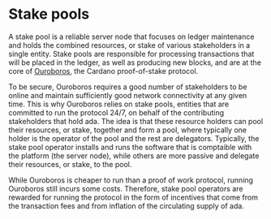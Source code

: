# Stake pools

A stake pool is a reliable server node that focuses on ledger maintenance and holds the combined resources, or stake of various stakeholders in a single entity. Stake pools are responsible for processing transactions that will be placed in the ledger, as well as producing new blocks, and are at the core of [Ouroboros](https://iohk.io/en/blog/posts/2020/03/23/from-classic-to-hydra-the-implementations-of-ouroboros-explained/), the Cardano proof-of-stake protocol. 

To be secure, Ouroboros requires a good number of stakeholders to be online and maintain sufficiently good network connectivity at any given time. This is why Ouroboros relies on stake pools, entities that are committed to run the protocol 24/7, on behalf of the contributing stakeholders that hold ada. The idea is that these resource holders can pool their resources, or stake, together and form a pool, where typically one holder is the operator of the pool and the rest are delegators. Typically, the stake pool operator installs and runs the software that is comptaible with the platform (the server node), while others are more passive and delegate their resources, or stake, to the pool. 

While Ouroboros is cheaper to run than a proof of work protocol, running Ouroboros still incurs some costs. Therefore, stake pool operators are rewarded for running the protocol in the form of incentives that come from the transaction fees and from inflation of the circulating supply of ada.
